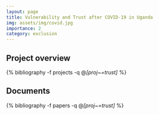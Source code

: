 ```yaml
---
layout: page
title: Vulnerability and Trust after COVID-19 in Uganda
img: assets/img/covid.jpg
importance: 2
category: exclusion
---
```


## Project overview

<div class="publications">

  {% bibliography -f projects -q @*[proj~=trust]* %}

</div>

## Documents

<div class="publications">

  {% bibliography -f papers -q @*[proj~=trust]* %}

</div>
